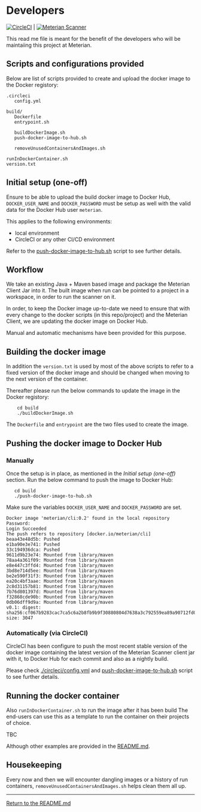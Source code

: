 # Developers

[![CircleCI](https://circleci.com/gh/MeterianHQ/meterian-scanner-docker/tree/master.svg?style=svg)](https://circleci.com/gh/MeterianHQ/meterian-scanner-docker/tree/master) | [![Meterian Scanner](https://img.shields.io/docker/pulls/meterian/cli.svg)](https://hub.docker.com/r/meterian/cli)

This read me file is meant for the benefit of the developers who will be maintaiing this project at Meterian.

## Scripts and configurations provided

Below are list of scripts provided to create and upload the docker image to the Docker registory:

```
.circleci
   config.yml

build/
   Dockerfile
   entrypoint.sh

   buildDockerImage.sh
   push-docker-image-to-hub.sh

   removeUnusedContainersAndImages.sh

runInDockerContainer.sh
version.txt
```

## Initial setup (one-off)

Ensure to be able to upload the build docker image to Docker Hub, `DOCKER_USER_NAME` and `DOCKER_PASSWORD` must be setup as well with the valid data for the Docker Hub user `meterian`.

This applies to the following environments:

- local environment
- CircleCI or any other CI/CD environment

Refer to the [push-docker-image-to-hub.sh](./build/push-docker-image-to-hub.sh) script to see further details.

## Workflow

We take an existing Java + Maven based image and package the Meterian Client Jar into it. The built image when run can be pointed to a project in a workspace, in order to run the scanner on it.

In order, to keep the Docker image up-to-date we need to ensure that with every change to the docker scripts (in this repo/project) and the Meterian Client, we are updating the docker image on Docker Hub.

Manual and automatic mechanisms have been provided for this purpose.

## Building the docker image

In addition the ```version.txt``` is used by most of the above scripts to refer to a fixed version of the docker image and should be changed when moving to the next version of the container.

Thereafter please run the below commands to update the image in the Docker registory:

```
    cd build
    ./buildDockerImage.sh
```

The `Dockerfile` and `entrypoint` are the two files used to create the image.

## Pushing the docker image to Docker Hub

### Manually

Once the setup is in place, as mentioned in the *Initial setup (one-off)* section. Run the below command to push the image to Docker Hub:

```
   cd build
   ./push-docker-image-to-hub.sh
```

Make sure the variables `DOCKER_USER_NAME` and `DOCKER_PASSWORD` are set.

```
Docker image 'meterian/cli:0.2' found in the local repository
Password:
Login Succeeded
The push refers to repository [docker.io/meterian/cli]
beaa43e48d5b: Pushed
e1ba90e3e741: Pushed
33c194936dca: Pushed
9611d9b23e74: Mounted from library/maven
78aa4a361f09: Mounted from library/maven
e8e447c3ffd4: Mounted from library/maven
3bd8e714d5ee: Mounted from library/maven
be2e590f31f3: Mounted from library/maven
ea20c4bf3aae: Mounted from library/maven
2c8d31157b81: Mounted from library/maven
7b76d801397d: Mounted from library/maven
f32868cde90b: Mounted from library/maven
0db06dff9d9a: Mounted from library/maven
v0.1: digest: sha256:cf067b9283cac7ca5c6a2b8fb9b9f30880804d7638a3c792559ea89a90712fd0 size: 3047
```

### Automatically (via CircleCI)

CircleCI has been configure to push the most recent stable version of the docker image containing the latest version of the Meterian Scanner client jar with it, to Docker Hub for each commit and also as a nightly build.

Please check [./circleci/config.yml](./circleci/config.yml) and [push-docker-image-to-hub.sh](./build/push-docker-image-to-hub.sh) script to see further details.

## Running the docker container

Also `runInDockerContainer.sh` to run the image after it has been build  The end-users can use this as a template to run the container on their projects of choice.

TBC

Although other examples are provided in the [README.md](README.md).

## Housekeeping

Every now and then we will encounter dangling images or a history of run containers, `removeUnusedContainersAndImages.sh` helps clean them all up.

---

[Return to the README.md](./README.md)
